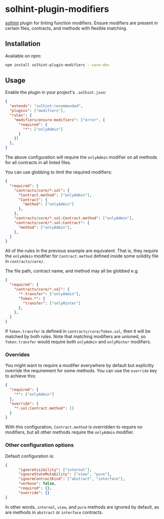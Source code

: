 # solhint-plugin-modifiers

[solhint](https://protofire.github.io/solhint/) plugin for linting function modifiers. Ensure modifiers are present in certain files, contracts, and methods with flexible matching.

## Installation

Available on npm:

```sh
npm install solhint-plugin-modifiers --save-dev
```

## Usage

Enable the plugin in your project's `.solhint.json`:

```json
{
  "extends": "solhint:recommended",
  "plugins": ["modifiers"],
  "rules": {
    "modifiers/ensure-modifiers": ["error", {
      "required": {
        "*": ["onlyAdmin"]
      }
    }]
  },
}
```

The above configuration will require the `onlyAdmin` modifier on all methods for all contracts in all linted files.

You can use globbing to limit the required modifiers:

```json
{
  "required": {
    "contracts/core/*.sol": {
      "Contract.method": ["onlyAdmin"],
      "Contract": {
        "method": ["onlyAdmin"]
      },
    },
    "contracts/core/*.sol:Contract.method": ["onlyAdmin"],
    "contracts/core/*.sol:Contract": {
      "method": ["onlyAdmin"],
    },
  }
}
```

All of the rules in the previous example are equivalent. That is, they require the `onlyAdmin` modifier for `Contract.method` defined inside some solidity file in `contracts/core/`.

The file path, contract name, and method may all be globbed e.g.

```json
{
  "required": {
    "contracts/core/*.sol": {
      "*.transfer": ["onlyAdmin"],
      "Token.*": {
        "transfer": ["onlyMinter"]
      },
    },
  }
}
```

If `Token.transfer` is defined in `contracts/core/Token.sol`, then it will be matched by both rules. Note that matching modifiers are unioned, so `Token.transfer` would require both `onlyAdmin` and `onlyMinter` modifiers.

### Overrides

You might want to require a modifier everywhere by default but explicitly override the requirement for some methods. You can use the `override` key to achieve this:

```json
{
  "required": {
    "*": ["onlyAdmin"]
  },
  "override": {
    "*.sol:Contract.method": []
  }
}
```

With this configuration, `Contract.method` is overridden to require no modifiers, but all other methods require the `onlyAdmin` modifier.

### Other configuration options

Default configuration is:

```json
{
      "ignoreVisibility": ["internal"],
      "ignoreStateMutability": ["view", "pure"],
      "ignoreContractKind": ["abstract", "interface"],
      "verbose": false,
      "required": {},
      "override": {}
}
```

In other words, `internal`, `view`, and `pure` methods are ignored by default, as are methods in `abstract` or `interface` contracts.
